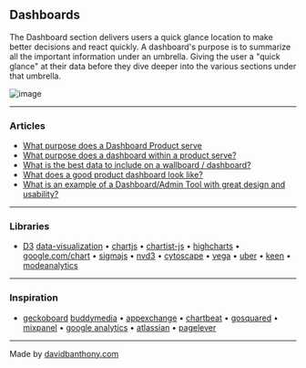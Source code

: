 ## Dashboards

The Dashboard section delivers users a quick glance location to make better decisions and react quickly. A dashboard's purpose is to summarize all the important information under an umbrella. Giving the user a "quick glance" at their data before they dive deeper into the various sections under that umbrella.

![image](https://cpdocs3.netlify.app/images/DXM/Dashboard/Optimization-Dashboard.jpg)

---

### Articles
- [What purpose does a Dashboard Product serve](http://www.quora.com/User-Interfaces/What-purpose-does-a-Dashboard-within-a-Product-serve)
- [What purpose does a dashboard within a product serve?](https://www.quora.com/User-Interfaces/What-purpose-does-a-dashboard-within-a-product-serve)
- [What is the best data to include on a wallboard / dashboard?](http://www.quora.com/What-is-the-best-data-to-include-on-a-wallboard-dashboard)
- [What does a good product dashboard look like?](http://www.quora.com/What-does-a-good-product-dashboard-look-like)
- [What is an example of a Dashboard/Admin Tool with great design and usability?](http://www.quora.com/Web-Design/What-is-an-example-of-a-Dashboard-Admin-Tool-with-great-design-and-usability)

---

### Libraries

- [D3](https://d3js.org/)
[data-visualization](https://github.com/showcases/data-visualization) •
[chartjs](http://www.chartjs.org/) •
[chartist-js](http://gionkunz.github.io/chartist-js/examples.html) •
[highcharts](https://www.highcharts.com/demo) •
[google.com/chart](https://developers.google.com/chart/interactive/docs/gallery) •
[sigmajs](http://sigmajs.org/) •
[nvd3](http://nvd3.org/examples/index.html) •
[cytoscape](http://js.cytoscape.org/#demos) •
[vega](https://vega.github.io/vega/examples/) •
[uber](http://uber.github.io/deck.gl/#/examples/overview) •
[keen](http://keen.github.io/keen-dataviz.js/) •
[modeanalytics](https://about.modeanalytics.com/data-sources/)

---

### Inspiration
- [geckoboard](http://www.geckoboard.com)
[buddymedia](http://www.buddymedia.com/products/dashboard) •
[appexchange](http://appexchange.salesforce.com) •
[chartbeat](http://chartbeat.com) •
[gosquared](https://www.gosquared.com) •
[mixpanel](https://mixpanel.com) •
[google analytics](http://www.google.com/analytics) •
[atlassian](https://marketplace.atlassian.com) •
[pagelever](http://pagelever.com/products)

---

Made by [davidbanthony.com](https://davidbanthony.com)

